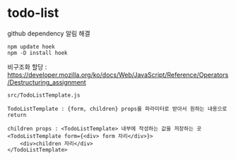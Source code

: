 # todo-list

github dependency 알림 해결

```
npm update hoek
npm -D install hoek
```

비구조화 할당 :
https://developer.mozilla.org/ko/docs/Web/JavaScript/Reference/Operators/Destructuring_assignment

```
src/TodoListTemplate.js

TodoListTemplate : {form, children} props를 파라미터로 받아서 원하는 내용으로 return

children props : <TodoListTemplate> 내부에 작성하는 값을 저장하는 곳
<TodoListTemplate form={<div> form 자리</div>}>
    <div>children 자리</div>
</TodoListTemplate>
```
